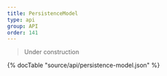 ```yaml
---
title: PersistenceModel
type: api
group: API
order: 141
---
```

> Under construction

{% docTable "source/api/persistence-model.json" %}


